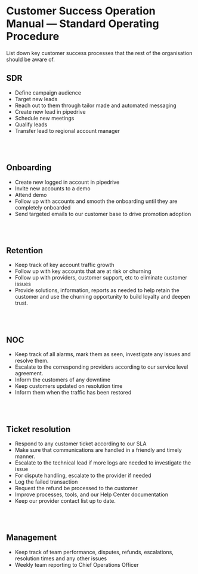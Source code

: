 # Customer Success Operation Manual — Standard Operating Procedure

List down key customer success processes that the rest of the organisation should be aware of.

## SDR

- Define campaign audience
- Target new leads
- Reach out to them through tailor made and automated messaging
- Create new lead in pipedrive
- Schedule new meetings
- Qualify leads
- Transfer lead to regional account manager

<br/>
<br/>

## Onboarding

- Create new logged in account in pipedrive
- Invite new accounts to a demo
- Attend demo
- Follow up with accounts and smooth the onboarding until they are completely onboarded
- Send targeted emails to our customer base to drive promotion adoption

<br/>
<br/>

## Retention

- Keep track of key account traffic growth
- Follow up with key accounts that are at risk or churning
- Follow up with providers, customer support, etc to eliminate customer issues
- Provide solutions, information, reports as needed to help retain the customer and use the churning opportunity to build loyalty and deepen trust.

<br/>
<br/>

## NOC
- Keep track of all alarms, mark them as seen, investigate any issues and resolve them. 
- Escalate to the corresponding providers according to our service level agreement.
- Inform the customers of any downtime
- Keep customers updated on resolution time
- Inform them when the traffic has been restored

<br/>
<br/>

## Ticket resolution

- Respond to any customer ticket according to our SLA 
- Make sure that communications are handled in a friendly and timely manner.
- Escalate to the technical lead if more logs are needed to investigate the issue
- For dispute handling, escalate to the provider if needed
- Log the failed transaction
- Request the refund be processed to the customer
- Improve processes, tools, and our Help Center documentation
- Keep our provider contact list up to date.

<br/>
<br/>

## Management

- Keep track of team performance, disputes, refunds, escalations, resolution times and any other issues
- Weekly team reporting to Chief Operations Officer